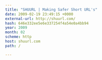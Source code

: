 ```yaml
---
title: "SHUURL | Making Safer Short URL's"
date: 2009-02-19 23:49:15 +0000
external-url: http://shuurl.com/
hash: 646e332ee5e6e337254f4a54e0a4bb94
year: 2009
month: 02
scheme: http
host: shuurl.com
path: /

---
```



